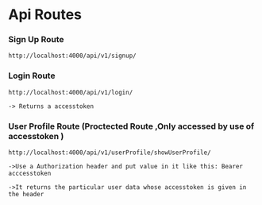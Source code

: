# Api Routes

### Sign Up Route

`http://localhost:4000/api/v1/signup/`

### Login Route

`http://localhost:4000/api/v1/login/`

    -> Returns a accesstoken

### User Profile Route (Proctected Route ,Only accessed by use of accesstoken )

`http://localhost:4000/api/v1/userProfile/showUserProfile/`

    ->Use a Authorization header and put value in it like this: Bearer acccesstoken

    ->It returns the particular user data whose accesstoken is given in the header
